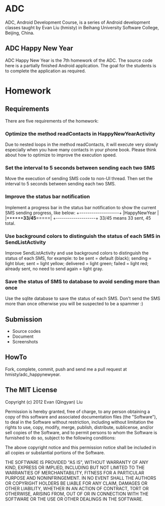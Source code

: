 ADC
===
ADC, Android Development Course, is a series of Android development classes taught by Evan Liu (hmisty) in Beihang University Software College, Beijing, China.

ADC Happy New Year
---
ADC Happy New Year is the 7th homework of the ADC.
The source code here is a partially finished Android application. The goal for the students is to complete the application as required.

Homework
===

Requirements
---
There are five requirements of the homework:

### Optimize the method readContacts in HappyNewYearActivity
Due to nested loops in the method readContacts, it will execute very slowly especially when you have many contacts in your phone book. Please think about how to optimize to improve the execution speed.

### Set the interval to 5 seconds between sending each two SMS
Move the execution of sending SMS code to non-UI thread.
Then set the interval to 5 seconds between sending each two SMS.

### Improve the status bar notification
Implement a progress bar in the status bar notification to show the current SMS sending progress, like below:
    +--------------------+
    |HappyNewYear        |
    |********33/45**=====|
    +--------------------+
33/45 means 33 sent, 45 total.

### Use background colors to distinguish the status of each SMS in SendListActivity
Improve SendListActivity and use background colors to distinguish the status of each SMS, for example: to be sent = default (black); sending = light blue; sent = light yellow; delivered = light green; failed = light red; already sent, no need to send again = light gray.

### Save the status of SMS to database to avoid sending more than once
Use the sqlite database to save the status of each SMS. Don't send the SMS more than once otherwise you will be suspected to be a spammer :)

Submission
---
  * Source codes
  * Document
  * Screenshots

HowTo
---
Fork, complete, commit, push and send me a pull request at hmisty/adc_happynewyear.

The MIT License
---
Copyright (c) 2012
Evan (Qingyan) Liu

Permission is hereby granted, free of charge, to any person obtaining a copy
of this software and associated documentation files (the "Software"), to deal
in the Software without restriction, including without limitation the rights
to use, copy, modify, merge, publish, distribute, sublicense, and/or sell
copies of the Software, and to permit persons to whom the Software is
furnished to do so, subject to the following conditions:

The above copyright notice and this permission notice shall be included in
all copies or substantial portions of the Software.

THE SOFTWARE IS PROVIDED "AS IS", WITHOUT WARRANTY OF ANY KIND, EXPRESS OR
IMPLIED, INCLUDING BUT NOT LIMITED TO THE WARRANTIES OF MERCHANTABILITY,
FITNESS FOR A PARTICULAR PURPOSE AND NONINFRINGEMENT. IN NO EVENT SHALL THE
AUTHORS OR COPYRIGHT HOLDERS BE LIABLE FOR ANY CLAIM, DAMAGES OR OTHER
LIABILITY, WHETHER IN AN ACTION OF CONTRACT, TORT OR OTHERWISE, ARISING FROM,
OUT OF OR IN CONNECTION WITH THE SOFTWARE OR THE USE OR OTHER DEALINGS IN
THE SOFTWARE.
